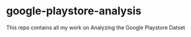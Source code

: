 # google-playstore-analysis
This repo contains all my work on Analyzing the Google Playstore Datset

